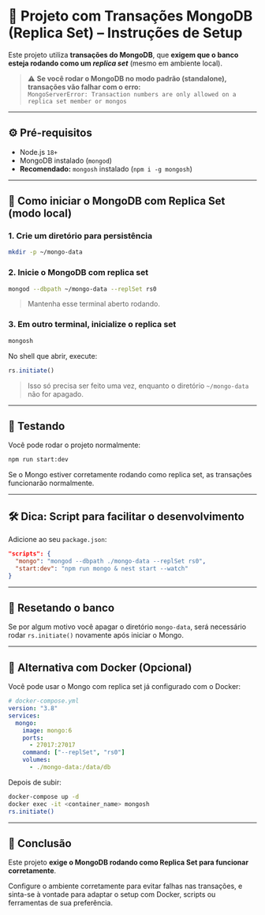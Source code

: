 # 🧾 Projeto com Transações MongoDB (Replica Set) – Instruções de Setup

Este projeto utiliza **transações do MongoDB**, que **exigem que o banco esteja rodando como um _replica set_** (mesmo em ambiente local).

> ⚠️ **Se você rodar o MongoDB no modo padrão (standalone), transações vão falhar com o erro:**  
> `MongoServerError: Transaction numbers are only allowed on a replica set member or mongos`

---

## ⚙️ Pré-requisitos

- Node.js `18+`
- MongoDB instalado (`mongod`)
- **Recomendado:** `mongosh` instalado (`npm i -g mongosh`)

---

## 🚀 Como iniciar o MongoDB com Replica Set (modo local)

### 1. Crie um diretório para persistência

```bash
mkdir -p ~/mongo-data
```

### 2. Inicie o MongoDB com replica set

```bash
mongod --dbpath ~/mongo-data --replSet rs0
```

> Mantenha esse terminal aberto rodando.

### 3. Em outro terminal, inicialize o replica set

```bash
mongosh
```

No shell que abrir, execute:

```js
rs.initiate()
```

> Isso só precisa ser feito uma vez, enquanto o diretório `~/mongo-data` não for apagado.

---

## 🧪 Testando

Você pode rodar o projeto normalmente:

```bash
npm run start:dev
```

Se o Mongo estiver corretamente rodando como replica set, as transações funcionarão normalmente.

---

## 🛠️ Dica: Script para facilitar o desenvolvimento

Adicione ao seu `package.json`:

```json
"scripts": {
  "mongo": "mongod --dbpath ./mongo-data --replSet rs0",
  "start:dev": "npm run mongo & nest start --watch"
}
```

---

## 🧼 Resetando o banco

Se por algum motivo você apagar o diretório `mongo-data`, será necessário rodar `rs.initiate()` novamente após iniciar o Mongo.

---

## 🐳 Alternativa com Docker (Opcional)

Você pode usar o Mongo com replica set já configurado com o Docker:

```yaml
# docker-compose.yml
version: "3.8"
services:
  mongo:
    image: mongo:6
    ports:
      - 27017:27017
    command: ["--replSet", "rs0"]
    volumes:
      - ./mongo-data:/data/db
```

Depois de subir:

```bash
docker-compose up -d
docker exec -it <container_name> mongosh
rs.initiate()
```

---

## 📌 Conclusão

Este projeto **exige o MongoDB rodando como Replica Set para funcionar corretamente**.

Configure o ambiente corretamente para evitar falhas nas transações, e sinta-se à vontade para adaptar o setup com Docker, scripts ou ferramentas de sua preferência.
